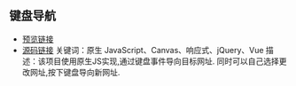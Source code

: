 ## 键盘导航
- [预览链接](https://fatfanfan.github.io/keyboard/.html)
- [源码链接](https://github.com/fatfanfan/keyboard)
关键词：原生 JavaScript、Canvas、响应式、jQuery、Vue
描述：该项目使用原生JS实现,通过键盘事件导向目标网址.
同时可以自己选择更改网址,按下键盘导向新网址.

